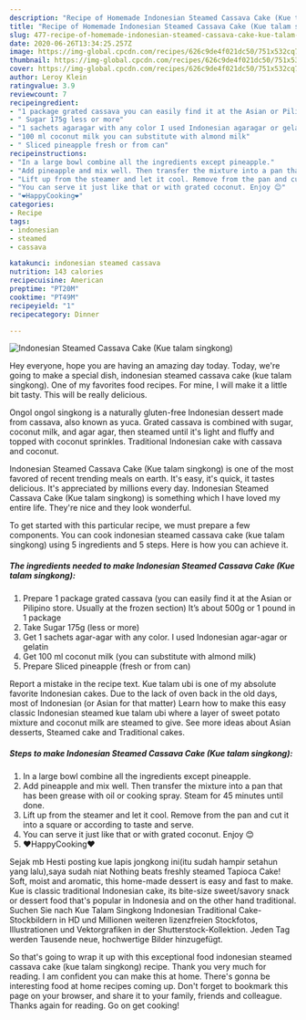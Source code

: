 ```yaml
---
description: "Recipe of Homemade Indonesian Steamed Cassava Cake (Kue talam singkong)"
title: "Recipe of Homemade Indonesian Steamed Cassava Cake (Kue talam singkong)"
slug: 477-recipe-of-homemade-indonesian-steamed-cassava-cake-kue-talam-singkong
date: 2020-06-26T13:34:25.257Z
image: https://img-global.cpcdn.com/recipes/626c9de4f021dc50/751x532cq70/indonesian-steamed-cassava-cake-kue-talam-singkong-recipe-main-photo.jpg
thumbnail: https://img-global.cpcdn.com/recipes/626c9de4f021dc50/751x532cq70/indonesian-steamed-cassava-cake-kue-talam-singkong-recipe-main-photo.jpg
cover: https://img-global.cpcdn.com/recipes/626c9de4f021dc50/751x532cq70/indonesian-steamed-cassava-cake-kue-talam-singkong-recipe-main-photo.jpg
author: Leroy Klein
ratingvalue: 3.9
reviewcount: 7
recipeingredient:
- "1 package grated cassava you can easily find it at the Asian or Pilipino store Usually at the frozen section Its about 500g or 1 pound in 1 package"
- " Sugar 175g less or more"
- "1 sachets agaragar with any color I used Indonesian agaragar or gelatin"
- "100 ml coconut milk you can substitute with almond milk"
- " Sliced pineapple fresh or from can"
recipeinstructions:
- "In a large bowl combine all the ingredients except pineapple."
- "Add pineapple and mix well. Then transfer the mixture into a pan that has been grease with oil or cooking spray. Steam for 45 minutes until done."
- "Lift up from the steamer and let it cool. Remove from the pan and cut it into a square or according to taste and serve."
- "You can serve it just like that or with grated coconut. Enjoy 😊"
- "❤️HappyCooking❤️"
categories:
- Recipe
tags:
- indonesian
- steamed
- cassava

katakunci: indonesian steamed cassava 
nutrition: 143 calories
recipecuisine: American
preptime: "PT20M"
cooktime: "PT49M"
recipeyield: "1"
recipecategory: Dinner

---
```



![Indonesian Steamed Cassava Cake (Kue talam singkong)](https://img-global.cpcdn.com/recipes/626c9de4f021dc50/751x532cq70/indonesian-steamed-cassava-cake-kue-talam-singkong-recipe-main-photo.jpg)

Hey everyone, hope you are having an amazing day today. Today, we're going to make a special dish, indonesian steamed cassava cake (kue talam singkong). One of my favorites food recipes. For mine, I will make it a little bit tasty. This will be really delicious.

Ongol ongol singkong is a naturally gluten-free Indonesian dessert made from cassava, also known as yuca. Grated cassava is combined with sugar, coconut milk, and agar agar, then steamed until it&#39;s light and fluffy and topped with coconut sprinkles. Traditional Indonesian cake with cassava and coconut.

Indonesian Steamed Cassava Cake (Kue talam singkong) is one of the most favored of recent trending meals on earth. It's easy, it's quick, it tastes delicious. It's appreciated by millions every day. Indonesian Steamed Cassava Cake (Kue talam singkong) is something which I have loved my entire life. They're nice and they look wonderful.


To get started with this particular recipe, we must prepare a few components. You can cook indonesian steamed cassava cake (kue talam singkong) using 5 ingredients and 5 steps. Here is how you can achieve it.

<!--inarticleads1-->

##### The ingredients needed to make Indonesian Steamed Cassava Cake (Kue talam singkong):

1. Prepare 1 package grated cassava (you can easily find it at the Asian or Pilipino store. Usually at the frozen section) It’s about 500g or 1 pound in 1 package
1. Take  Sugar 175g (less or more)
1. Get 1 sachets agar-agar with any color. I used Indonesian agar-agar or gelatin
1. Get 100 ml coconut milk (you can substitute with almond milk)
1. Prepare  Sliced pineapple (fresh or from can)


Report a mistake in the recipe text. Kue talam ubi is one of my absolute favorite Indonesian cakes. Due to the lack of oven back in the old days, most of Indonesian (or Asian for that matter) Learn how to make this easy classic Indonesian steamed kue talam ubi where a layer of sweet potato mixture and coconut milk are steamed to give. See more ideas about Asian desserts, Steamed cake and Traditional cakes. 

<!--inarticleads2-->

##### Steps to make Indonesian Steamed Cassava Cake (Kue talam singkong):

1. In a large bowl combine all the ingredients except pineapple.
1. Add pineapple and mix well. Then transfer the mixture into a pan that has been grease with oil or cooking spray. Steam for 45 minutes until done.
1. Lift up from the steamer and let it cool. Remove from the pan and cut it into a square or according to taste and serve.
1. You can serve it just like that or with grated coconut. Enjoy 😊
1. ❤️HappyCooking❤️


Sejak mb Hesti posting kue lapis jongkong ini(itu sudah hampir setahun yang lalu),saya sudah niat Nothing beats freshly steamed Tapioca Cake! Soft, moist and aromatic, this home-made dessert is easy and fast to make. Kue is classic traditional Indonesian cake, its bite-size sweet/savory snack or dessert food that&#39;s popular in Indonesia and on the other hand traditional. Suchen Sie nach Kue Talam Singkong Indonesian Traditional Cake-Stockbildern in HD und Millionen weiteren lizenzfreien Stockfotos, Illustrationen und Vektorgrafiken in der Shutterstock-Kollektion. Jeden Tag werden Tausende neue, hochwertige Bilder hinzugefügt. 

So that's going to wrap it up with this exceptional food indonesian steamed cassava cake (kue talam singkong) recipe. Thank you very much for reading. I am confident you can make this at home. There's gonna be interesting food at home recipes coming up. Don't forget to bookmark this page on your browser, and share it to your family, friends and colleague. Thanks again for reading. Go on get cooking!
